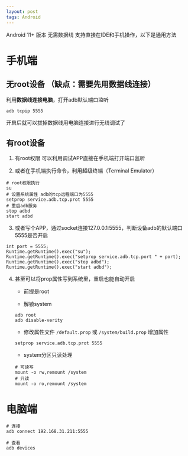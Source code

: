 ```yaml
---
layout: post
tags: Android
---
```


Android 11+ 版本 无需数据线 支持直接在IDE和手机操作，以下是通用方法

# 手机端

## 无root设备 （缺点：需要先用数据线连接）

利用**数据线连接电脑**，打开adb默认端口监听
```
adb tcpip 5555
```

开启后就可以拔掉数据线用电脑连接进行无线调试了

## 有root设备

1. 有root权限 可以利用调试APP直接在手机端打开端口监听

2. 或者在手机端执行命令，利用超级终端（Terminal Emulator）
```
# root权限执行
su
# 设置系统属性 adb的tcp远程端口为5555
setprop service.adb.tcp.prot 5555
# 重启adb服务
stop adbd
start adbd
```

3. 或者写个APP，通过socket连接127.0.0.1:5555，判断设备adb的默认端口5555是否开启
```
int port = 5555;
Runtime.getRuntime().exec("su");
Runtime.getRuntime().exec("setprop service.adb.tcp.port " + port);
Runtime.getRuntime().exec("stop adbd");
Runtime.getRuntime().exec("start adbd");
```

4. 甚至可以将prop属性写到系统里，重启也能自动开启

    - 前提是root
    
    - 解锁system
    
    ```
    adb root
    adb disable-verity
    ```
    
    - 修改属性文件 `/default.prop` 或 `/system/build.prop` 增加属性
    
    ```
    setprop service.adb.tcp.prot 5555
    ```
    
    - system分区只读处理
    
    ```
    # 可读写
    mount -o rw,remount /system
    # 只读
    mount -o ro,remount /system
    ```

# 电脑端
```
# 连接
adb connect 192.168.31.211:5555

# 查看
adb devices
```
